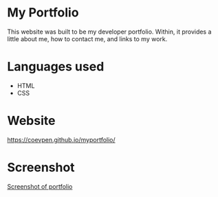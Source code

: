 # My Portfolio

This website was built to be my developer portfolio. Within, it provides a little about me, how to contact me, and links to my work.

# Languages used

* HTML
* CSS

# Website 
https://coevpen.github.io/myportfolio/

# Screenshot
[Screenshot of portfolio](doc/portfolioscreen.gif)
